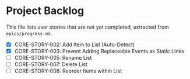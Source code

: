 # Project Backlog

This file lists user stories that are not yet completed, extracted from `epics/progress.md`.

- [x] CORE-STORY-002: Add Item to List (Auto-Detect)
- [x] CORE-STORY-003: Prevent Adding Replaceable Events as Static Links
- [ ] CORE-STORY-005: Rename List
- [ ] CORE-STORY-007: Delete List
- [ ] CORE-STORY-008: Reorder Items within List 